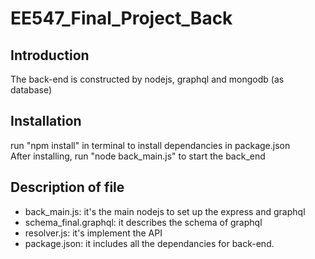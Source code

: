 # EE547_Final_Project_Back  

## Introduction  
The back-end is constructed by nodejs, graphql and mongodb (as database)  

## Installation
run "npm install" in terminal to install dependancies in package.json  
After installing, run "node back_main.js" to start the back_end

## Description of file  
* back_main.js: it's the main nodejs to set up the express and graphql  
* schema_final.graphql: it describes the schema of graphql  
* resolver.js: it's implement the API  
* package.json: it includes all the dependancies for back-end.
